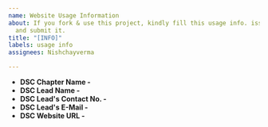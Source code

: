 ```yaml
---
name: Website Usage Information
about: If you fork & use this project, kindly fill this usage info. issue template
  and submit it.
title: "[INFO]"
labels: usage info
assignees: Nishchayverma

---
```


- **DSC Chapter Name -**
- **DSC Lead Name -**
- **DSC Lead's Contact No. -**
- **DSC Lead's E-Mail -**
- **DSC Website URL -**

